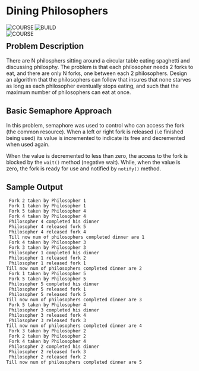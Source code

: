 # Dining Philosophers

<img align="left" alt="COURSE" src="https://img.shields.io/badge/COURSE-COE628-blue"/>
<img align="left" alt="BUILD" src="https://img.shields.io/badge/Build-Success-brightgreen"/>
<br>

<img align="left" alt="COURSE" src="https://spin.atomicobject.com/wp-content/uploads/dining-philosophers-problem-small.jpg"/>

## Problem Description
There are N philosphers sitting around a circular table eating spaghetti and discussing philosphy. The problem is that each philosopher needs 2 forks to eat, and there are only N forks, one between each 2 philosophers. Design an algorithm that the philosophers can follow that insures that none starves as long as each philosopher eventually stops eating, and such that the maximum number of philosophers can eat at once.

## Basic Semaphore Approach 

In this problem, semaphore was used to control who can access the fork (the common resource).  When a left or right fork is released (i.e finished being used) its value is incremented to indicate its free and decremented when used again. 

When the value is decremented to less than zero, the access to the fork is blocked by the `wait()` method (negative wait). While, when the value is zero, the fork is ready for use and notified by `notify()` method.  

## Sample Output

```
 Fork 2 taken by Philosopher 1
 Fork 1 taken by Philosopher 1
 Fork 5 taken by Philosopher 4
 Fork 4 taken by Philosopher 4
 Philosopher 4 completed his dinner
 Philosopher 4 released fork 5
 Philosopher 4 released fork 4
 Till now num of philosophers completed dinner are 1
 Fork 4 taken by Philosopher 3
 Fork 3 taken by Philosopher 3
 Philosopher 1 completed his dinner
 Philosopher 1 released fork 2
 Philosopher 1 released fork 1
Till now num of philosophers completed dinner are 2
 Fork 1 taken by Philosopher 5
 Fork 5 taken by Philosopher 5
 Philosopher 5 completed his dinner
 Philosopher 5 released fork 1
 Philosopher 5 released fork 5
Till now num of philosophers completed dinner are 3
 Fork 5 taken by Philosopher 4
 Philosopher 3 completed his dinner
 Philosopher 3 released fork 4
 Philosopher 3 released fork 3
Till now num of philosophers completed dinner are 4
 Fork 3 taken by Philosopher 2
 Fork 2 taken by Philosopher 2
 Fork 4 taken by Philosopher 4
 Philosopher 2 completed his dinner
 Philosopher 2 released fork 3
 Philosopher 2 released fork 2
Till now num of philosophers completed dinner are 5
```
